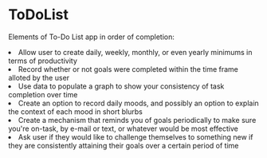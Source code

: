 # ToDoList

Elements of To-Do List app in order of completion:
<br>
<li>Allow user to create daily, weekly, monthly, or even yearly minimums in terms of productivity</li>
<li>Record whether or not goals were completed within the time frame alloted by the user</li>
<li>Use data to populate a graph to show your consistency of task completion over time</li>
<li>Create an option to record daily moods, and possibly an option to explain the context of each mood in short blurbs</li>
<li>Create a mechanism that reminds you of goals periodically to make sure you're on-task, by e-mail or text, or whatever would be most effective</li>
<li>Ask user if they would like to challenge themselves to something new if they are consistently attaining their goals over a certain period of time</li>
